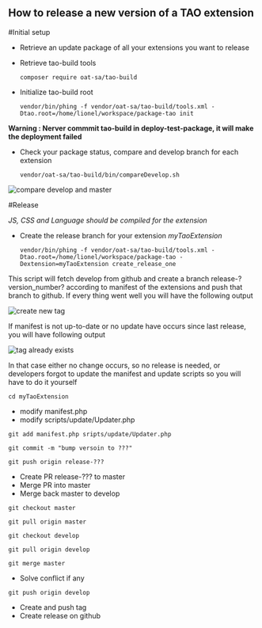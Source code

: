 How to release a new version of a TAO extension 
----------

#Initial setup

 - Retrieve an update package of all your extensions you want to release 
 - Retrieve tao-build tools

    `composer require oat-sa/tao-build`
    
 - Initialize tao-build root
 
    `vendor/bin/phing -f vendor/oat-sa/tao-build/tools.xml -Dtao.root=/home/lionel/workspace/package-tao init`

**Warning : Nerver commmit tao-build in deploy-test-package, it will make the deployment failed**

 - Check your package status, compare and develop branch for each extension
  
    `vendor/oat-sa/tao-build/bin/compareDevelop.sh`

![compare develop and master](http://s31.postimg.org/66oq1h189/compare.gif)

#Release

*JS, CSS and Language should be compiled for the extension*

 - Create the release branch for your extension *myTaoExtension*

    `vendor/bin/phing -f vendor/oat-sa/tao-build/tools.xml -Dtao.root=/home/lionel/workspace/package-tao -Dextension=myTaoExtension create_release_one`
    
This script will fetch develop from github and create a branch release-?version_number? according to manifest of the extensions and push that branch to github. If every thing went well you will have the following output

![create new tag](http://s31.postimg.org/oeikkfkaj/newtag.gif)

If manifest is not up-to-date or no update have occurs since last release, you will have following output

![tag already exists](http://s31.postimg.org/aft66f1iz/tag_exit.gif)

In that case either no change occurs, so no release is needed, or developers forgot to update the manifest and update scripts so you will have to do it yourself

    cd myTaoExtension

 - modify manifest.php
 - modify scripts/update/Updater.php

`git add manifest.php sripts/update/Updater.php`

`git commit -m "bump versoin to ???"`

`git push origin release-???`

 - Create PR release-??? to master
 - Merge PR into master
 - Merge back master to develop

`git checkout master`

`git pull origin master`

`git checkout develop`

`git pull origin develop`

`git merge master`

 - Solve conflict if any

`git push origin develop`

 - Create and push tag
 - Create release on github
